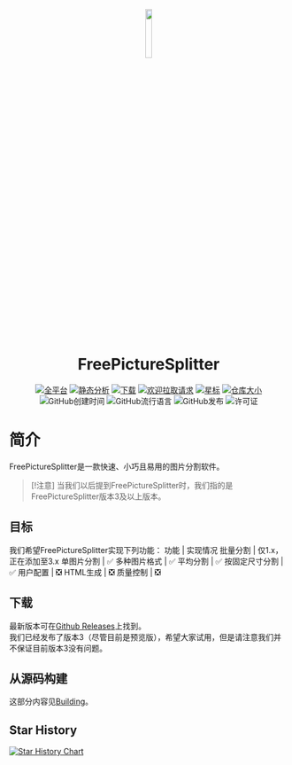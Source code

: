 <div align=center>

<img src="../../src/resources/fps.ico" width="15%" height="15%">

<h1>FreePictureSplitter</h1>

[![全平台](https://img.shields.io/github/actions/workflow/status/zxunge/FreePictureSplitter/build.yml?style=flat-square)](https://github.com/zxunge/FreePictureSplitter/actions/workflows/build.yml)
[![静态分析](https://img.shields.io/github/actions/workflow/status/zxunge/FreePictureSplitter/static-analysis.yml?style=flat-square)](https://github.com/zxunge/FreePictureSplitter/actions/workflows/static-analysis.yml)
[![下载](https://img.shields.io/github/downloads/zxunge/FreePictureSplitter/total.svg?maxAge=2592001&style=flat-square)](https://github.com/zxunge/FreePictureSplitter/releases/)
[![欢迎拉取请求](https://img.shields.io/badge/PRs-welcome-brightgreen.svg?style=flat-square)](https://github.com/zxunge/FreePictureSplitter/pulls)
[![星标](https://img.shields.io/github/stars/zxunge/FreePictureSplitter?style=flat-square)](https://github.com/zxunge/FreePictureSplitter/stargazers)
[![仓库大小](https://img.shields.io/github/repo-size/zxunge/FreePictureSplitter?style=flat-square)](https://github.com/zxunge/FreePictureSplitter)
<img alt="GitHub创建时间" src="https://img.shields.io/github/created-at/zxunge/FreePictureSplitter?style=flat-square" />
<img alt="GitHub流行语言" src="https://img.shields.io/github/languages/top/zxunge/FreePictureSplitter?style=flat-square" />
<img alt="GitHub发布" src="https://img.shields.io/github/v/release/zxunge/FreePictureSplitter?style=flat-square" />
<img alt="许可证" src="https://img.shields.io/github/license/zxunge/FreePictureSplitter?style=flat-square" />
</div>

# 简介
FreePictureSplitter是一款快速、小巧且易用的图片分割软件。

> [!注意]
> 当我们以后提到FreePictureSplitter时，我们指的是FreePictureSplitter版本3及以上版本。

## 目标
我们希望FreePictureSplitter实现下列功能：
功能 | 实现情况
批量分割 | 仅1.x，正在添加至3.x
单图片分割 | ✅
多种图片格式 | ✅
平均分割 | ✅
按固定尺寸分割 | ✅
用户配置 | ❎
HTML生成 | ❎
质量控制 | ❎

## 下载
最新版本可在[Github Releases](https://github.com/zxunge/FreePictureSplitter/releases)上找到。
<br />我们已经发布了版本3（尽管目前是预览版），希望大家试用，但是请注意我们并不保证目前版本3没有问题。

## 从源码构建
这部分内容见[Building](build.md)。

## Star History
[![Star History Chart](https://api.star-history.com/svg?repos=zxunge/FreePictureSplitter&type=Date)](https://star-history.com/#zxunge/FreePictureSplitter&Date)

